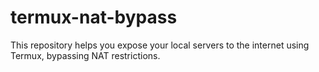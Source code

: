 # termux-nat-bypass
This repository helps you expose your local servers to the internet using Termux, bypassing NAT restrictions.
